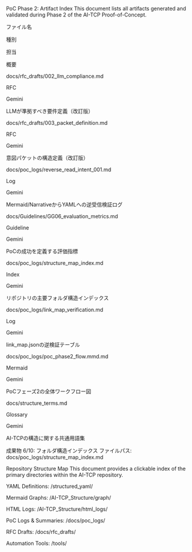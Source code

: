 PoC Phase 2: Artifact Index
This document lists all artifacts generated and validated during Phase 2 of the AI-TCP Proof-of-Concept.

ファイル名

種別

担当

概要

docs/rfc_drafts/002_llm_compliance.md

RFC

Gemini

LLMが準拠すべき要件定義（改訂版）

docs/rfc_drafts/003_packet_definition.md

RFC

Gemini

意図パケットの構造定義（改訂版）

docs/poc_logs/reverse_read_intent_001.md

Log

Gemini

Mermaid/NarrativeからYAMLへの逆受信検証ログ

docs/Guidelines/GG06_evaluation_metrics.md

Guideline

Gemini

PoCの成功を定義する評価指標

docs/poc_logs/structure_map_index.md

Index

Gemini

リポジトリの主要フォルダ構造インデックス

docs/poc_logs/link_map_verification.md

Log

Gemini

link_map.jsonの逆検証テーブル

docs/poc_logs/poc_phase2_flow.mmd.md

Mermaid

Gemini

PoCフェーズ2の全体ワークフロー図

docs/structure_terms.md

Glossary

Gemini

AI-TCPの構造に関する共通用語集

成果物 6/10: フォルダ構造インデックス
ファイルパス: docs/poc_logs/structure_map_index.md

Repository Structure Map
This document provides a clickable index of the primary directories within the AI-TCP repository.

YAML Definitions: /structured_yaml/

Mermaid Graphs: /AI-TCP_Structure/graph/

HTML Logs: /AI-TCP_Structure/html_logs/

PoC Logs & Summaries: /docs/poc_logs/

RFC Drafts: /docs/rfc_drafts/

Automation Tools: /tools/
